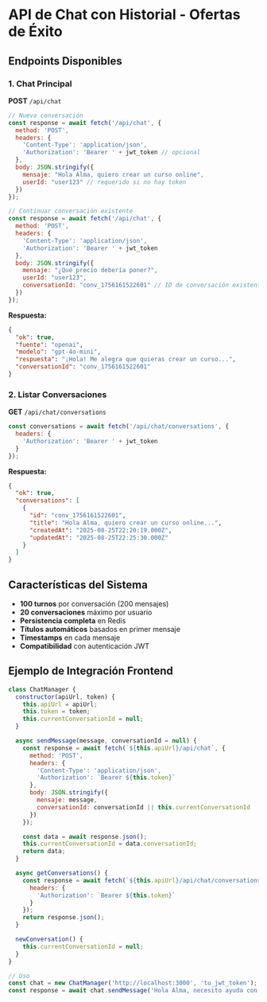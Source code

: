 # API de Chat con Historial - Ofertas de Éxito

## Endpoints Disponibles

### 1. Chat Principal
**POST** `/api/chat`

```javascript
// Nueva conversación
const response = await fetch('/api/chat', {
  method: 'POST',
  headers: {
    'Content-Type': 'application/json',
    'Authorization': 'Bearer ' + jwt_token // opcional
  },
  body: JSON.stringify({
    mensaje: "Hola Alma, quiero crear un curso online",
    userId: "user123" // requerido si no hay token
  })
});

// Continuar conversación existente
const response = await fetch('/api/chat', {
  method: 'POST',
  headers: {
    'Content-Type': 'application/json',
    'Authorization': 'Bearer ' + jwt_token
  },
  body: JSON.stringify({
    mensaje: "¿Qué precio debería poner?",
    userId: "user123",
    conversationId: "conv_1756161522601" // ID de conversación existente
  })
});
```

**Respuesta:**
```json
{
  "ok": true,
  "fuente": "openai",
  "modelo": "gpt-4o-mini",
  "respuesta": "¡Hola! Me alegra que quieras crear un curso...",
  "conversationId": "conv_1756161522601"
}
```

### 2. Listar Conversaciones
**GET** `/api/chat/conversations`

```javascript
const conversations = await fetch('/api/chat/conversations', {
  headers: {
    'Authorization': 'Bearer ' + jwt_token
  }
});
```

**Respuesta:**
```json
{
  "ok": true,
  "conversations": [
    {
      "id": "conv_1756161522601",
      "title": "Hola Alma, quiero crear un curso online...",
      "createdAt": "2025-08-25T22:20:19.000Z",
      "updatedAt": "2025-08-25T22:25:30.000Z"
    }
  ]
}
```

## Características del Sistema

- **100 turnos** por conversación (200 mensajes)
- **20 conversaciones** máximo por usuario
- **Persistencia completa** en Redis
- **Títulos automáticos** basados en primer mensaje
- **Timestamps** en cada mensaje
- **Compatibilidad** con autenticación JWT

## Ejemplo de Integración Frontend

```javascript
class ChatManager {
  constructor(apiUrl, token) {
    this.apiUrl = apiUrl;
    this.token = token;
    this.currentConversationId = null;
  }

  async sendMessage(message, conversationId = null) {
    const response = await fetch(`${this.apiUrl}/api/chat`, {
      method: 'POST',
      headers: {
        'Content-Type': 'application/json',
        'Authorization': `Bearer ${this.token}`
      },
      body: JSON.stringify({
        mensaje: message,
        conversationId: conversationId || this.currentConversationId
      })
    });

    const data = await response.json();
    this.currentConversationId = data.conversationId;
    return data;
  }

  async getConversations() {
    const response = await fetch(`${this.apiUrl}/api/chat/conversations`, {
      headers: {
        'Authorization': `Bearer ${this.token}`
      }
    });
    return response.json();
  }

  newConversation() {
    this.currentConversationId = null;
  }
}

// Uso
const chat = new ChatManager('http://localhost:3000', 'tu_jwt_token');
const response = await chat.sendMessage('Hola Alma, necesito ayuda con ventas');
```

